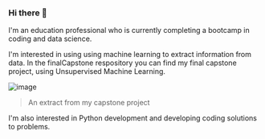### Hi there 👋

I'm an education professional who is currently completing a bootcamp in coding and data science.

I'm interested in using using machine learning to extract information from data. In the finalCapstone respository you can find my final capstone project, using Unsupervised Machine Learning.

![image](https://user-images.githubusercontent.com/75762753/219964296-e1a851f3-7a76-449a-8d4f-cdb4e717046b.png)
> An extract from my capstone project

I'm also interested in Python development and developing coding solutions to problems.


<!--
**JR5x/JR5x** is a ✨ _special_ ✨ repository because its `README.md` (this file) appears on your GitHub profile.

Here are some ideas to get you started:

- 🔭 I’m currently working on ...
- 🌱 I’m currently learning ...
- 👯 I’m looking to collaborate on ...
- 🤔 I’m looking for help with ...
- 💬 Ask me about ...
- 📫 How to reach me: ...
- 😄 Pronouns: ...
- ⚡ Fun fact: ...
-->
